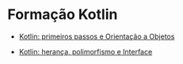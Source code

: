 # Formação Kotlin

  - [Kotlin: primeiros passos e Orientação a Objetos](bytebank-introducao-oo)
  
  - [Kotlin: herança, polimorfismo e Interface](kotlin-oo-heranca-polimorfismo-interfaces)
